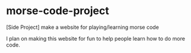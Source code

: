 # morse-code-project
[Side Project] make a website for playing/learning morse code

I plan on making this website for fun to help people learn how to do more code.
